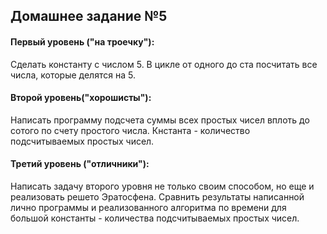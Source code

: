 
## Домашнее задание №5

#### Первый уровень ("на троечку"):
Сделать константу с числом 5. В цикле от одного до ста посчитать все числа, которые делятся на 5.

#### Второй уровень("хорошисты"):
Написать программу подсчета суммы всех простых чисел вплоть до сотого по счету простого числа. Кнстанта - количество подсчитываемых простых чисел.

#### Третий уровень ("отличники"):
Написать задачу второго уровня не только своим способом, но еще и реализовать решето Эратосфена. Сравнить результаты написанной лично программы и реализованного алгоритма по времени для большой константы - количества подсчитываемых простых чисел.
